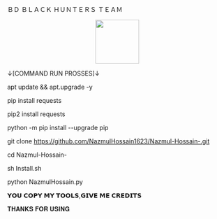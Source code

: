 ＢＤ ＢＬＡＣＫ ＨＵＮＴＥＲＳ ＴＥＡＭ


<div id="header" align="center">

  <img src="https://media.giphy.com/media/SQOhNUBXcPX4js4I5Z/giphy.gif" width="100"/>

</div>

↓[COMMAND RUN PROSSES]↓
                                              
apt update && apt.upgrade -y

pip install requests

pip2 install requests

python -m pip install --upgrade pip

git clone https://github.com/NazmulHossain1623/Nazmul-Hossain-.git

cd Nazmul-Hossain-

sh Install.sh

python NazmulHossain.py



𝗬𝗢𝗨 𝗖𝗢𝗣𝗬 𝗠𝗬 𝗧𝗢𝗢𝗟𝗦,𝗚𝗜𝗩𝗘 𝗠𝗘 𝗖𝗥𝗘𝗗𝗜𝗧𝗦

𝐓𝐇𝐀𝐍𝐊𝐒 𝐅𝐎𝐑 𝐔𝐒𝐈𝐍𝐆
